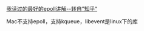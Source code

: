 [我读过的最好的epoll讲解--转自”知乎“](https://my.oschina.net/dclink/blog/287198) 

Mac不支持epoll，支持kqueue，libevent是linux下的库